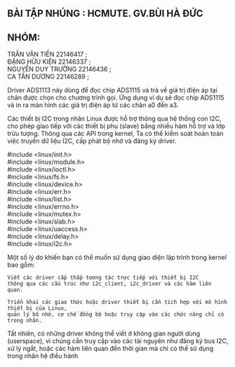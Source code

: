 BÀI TẬP NHÚNG : HCMUTE.
GV.BÙI HÀ ĐỨC		
-
NHÓM:
-
TRẦN VĂN TIẾN       22146417 ;  	 
ĐẶNG HỮU KIỆN       22146337 ;  	 
NGUYỄN DUY TRƯỜNG   22146436 ;  	 
CA TẤN DƯƠNG        22146289 ;  	 


Driver ADS1113 này dùng để đọc chip ADS1115 và trả về giá trị điện áp tại chân được chọn cho chương trình gọi. Ứng dụng ví dụ sẽ đọc chip ADS1115 và in ra màn hình các giá trị điện áp từ các chân a0 đến a3.

Các thiết bị I2C trong nhân Linux được hỗ trợ thông qua hệ thống con I2C, cho phép giao tiếp với các thiết bị phụ (slave) 
bằng nhiều hàm hỗ trợ và lớp trừu tượng. Thông qua các API trong kernel, Ta có thể kiểm soát hoàn toàn 
việc truyền dữ liệu I2C, cấp phát bộ nhớ và đăng ký driver.

#include <linux/init.h>                                   
#include <linux/module.h>                                   
#include <linux/ioctl.h>                                   
#include <linux/fs.h>                                   
#include <linux/device.h>                                   
#include <linux/err.h>                                   
#include <linux/list.h>                                   
#include <linux/errno.h>                                   
#include <linux/mutex.h>                                   
#include <linux/slab.h>                                   
#include <linux/uaccess.h>                                   
#include <linux/delay.h>                                   
#include <linux/i2c.h>                                   
                                   
Một số lý do khiến bạn có thể muốn sử dụng giao diện lập trình trong kernel bao gồm:

	Viết các driver cấp thấp tương tác trực tiếp với thiết bị I2C 
	thông qua các cấu trúc như i2c_client, i2c_driver và các hàm liên quan.

	Triển khai các giao thức hoặc driver thiết bị cần tích hợp với mô hình thiết bị của Linux, 
	quản lý bộ nhớ, cơ chế đồng bộ hoặc truy cập vào các chức năng chỉ có trong nhân.

Tất nhiên, có những driver không thể viết ở không gian người dùng (userspace), vì chúng cần truy cập vào các tài nguyên 
như đăng ký bus I2C, xử lý ngắt, hoặc các hàm liên quan đến thời gian mà chỉ có thể sử dụng trong nhân hệ điều hành



